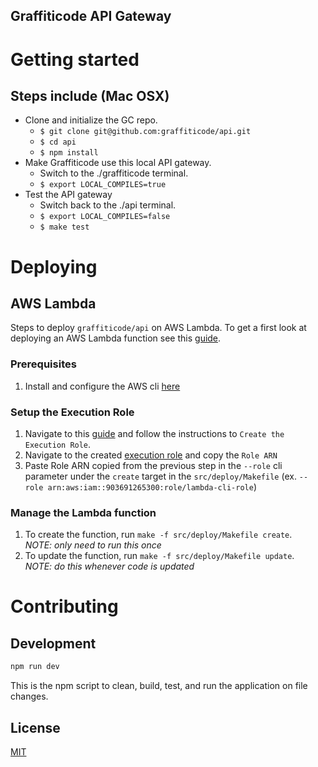 Graffiticode API Gateway
---

# Getting started

## Steps include (Mac OSX)

* Clone and initialize the GC repo.
  * `$ git clone git@github.com:graffiticode/api.git`
  * `$ cd api`
  * `$ npm install`
* Make Graffiticode use this local API gateway.
  * Switch to the ./graffiticode terminal.
  * `$ export LOCAL_COMPILES=true`
* Test the API gateway
  * Switch back to the ./api terminal.
  * `$ export LOCAL_COMPILES=false`
  * `$ make test`

# Deploying

## AWS Lambda
Steps to deploy `graffiticode/api` on AWS Lambda. To
get a first look at deploying an AWS Lambda function see this
[guide](https://docs.aws.amazon.com/lambda/latest/dg/with-userapp.html).

### Prerequisites
1. Install and configure the AWS cli [here](https://docs.aws.amazon.com/cli/latest/userguide/cli-chap-install.html)

### Setup the Execution Role
1. Navigate to this [guide](https://docs.aws.amazon.com/lambda/latest/dg/with-userapp.html)
and follow the instructions to `Create the Execution Role`.
1. Navigate to the created [execution role](https://console.aws.amazon.com/iam/home#/roles/lambda-cli-role)
and copy the `Role ARN`
1. Paste Role ARN copied from the previous step in the `--role` cli parameter
under the `create` target in the `src/deploy/Makefile`
(ex. `--role arn:aws:iam::903691265300:role/lambda-cli-role`)

### Manage the Lambda function
1. To create the function, run `make -f src/deploy/Makefile create`. <br />
   _NOTE: only need to run this once_
1. To update the function, run `make -f src/deploy/Makefile update`. <br />
   _NOTE: do this whenever code is updated_

# Contributing

## Development

```bash
npm run dev
```

This is the npm script to clean, build, test, and run the application on file changes.

## License

[MIT](LICENSE.txt)
